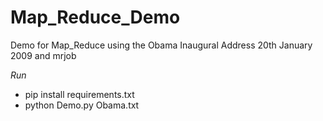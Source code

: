 # Map_Reduce_Demo
Demo for Map_Reduce using the  Obama Inaugural Address 20th January 2009 and mrjob

*Run*
- pip install requirements.txt
- python Demo.py Obama.txt
